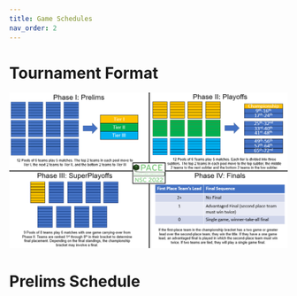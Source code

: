 ```yaml
---
title: Game Schedules
nav_order: 2
---
```


# Tournament Format

![](images/format.png)

# Prelims Schedule

<div id="adobe-dc-view" style="height: 750px; width: 900px;"></div>
<script src="https://documentcloud.adobe.com/view-sdk/main.js"></script>
<script type="text/javascript">
  document.addEventListener("adobe_dc_view_sdk.ready", function(){
    var adobeDCView = new AdobeDC.View({clientId: "4ca1ca8ae9054330a36de4983cd364f9", divId: "adobe-dc-view"});
    adobeDCView.previewFile({
      content:{ location: 
        { url: "prelim-teamindex.pdf"}},
      metaData:{fileName: "prelim-teamindex.pdf"}
    },
    {
      embedMode: "SIZED_CONTAINER"
    });
  });
</script>

<div id="adobe-dc-view-2" style="height: 750px; width: 900px;"></div>
<script src="https://documentcloud.adobe.com/view-sdk/main.js"></script>
<script type="text/javascript">
  document.addEventListener("adobe_dc_view_sdk.ready", function(){
    var adobeDCView = new AdobeDC.View({clientId: "4ca1ca8ae9054330a36de4983cd364f9", divId: "adobe-dc-view-2"});
    adobeDCView.previewFile({
      content:{ location: 
        { url: "prelim-schedule.pdf"}},
      metaData:{fileName: "prelim-schedule.pdf"}
    },
    {
      embedMode: "SIZED_CONTAINER"
    });
  });
</script>

<div id="adobe-dc-view-3" style="height: 750px; width: 900px;"></div>
<script src="https://documentcloud.adobe.com/view-sdk/main.js"></script>
<script type="text/javascript">
  document.addEventListener("adobe_dc_view_sdk.ready", function(){
    var adobeDCView = new AdobeDC.View({clientId: "4ca1ca8ae9054330a36de4983cd364f9", divId: "adobe-dc-view-3"});
    adobeDCView.previewFile({
      content:{ location: 
        { url: "prelim-teamschedule.pdf"}},
      metaData:{fileName: "prelim-teamschedule.pdf"}
    },
    {
      embedMode: "SIZED_CONTAINER"
    });
  });
</script>
